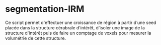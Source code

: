 # segmentation-IRM
Ce script permet d'effectuer une croissance de région à partir d’une seed placée dans la structure cérabrale d'intérêt, d’isoler une image de la structure d'intérêt puis de faire un comptage de voxels pour mesurer la volumétrie de cette structure.
